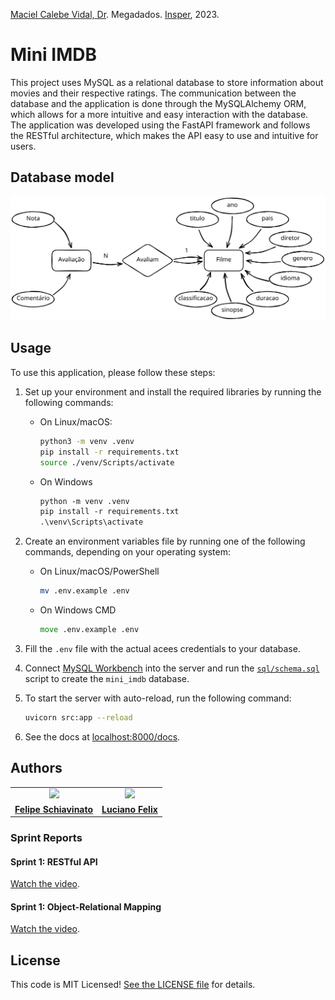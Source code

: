 [Maciel Calebe Vidal, Dr](https://www.linkedin.com/in/macielvidal/). Megadados.
[Insper](https://www.insper.edu.br), 2023.

# Mini IMDB

This project uses MySQL as a relational database to store information about movies and their respective ratings. The communication between the database and the application is done through the MySQLAlchemy ORM, which allows for a more intuitive and easy interaction with the database. The application was developed using the FastAPI framework and follows the RESTful architecture, which makes the API easy to use and intuitive for users.

## Database model

![entity–attribute-relationship diagram](assets/image/er-diagram.svg)

## Usage

To use this application, please follow these steps:

1.  Set up your environment and install the required libraries by running the following commands:
    - On Linux/macOS:
        ```sh
        python3 -m venv .venv
        pip install -r requirements.txt
        source ./venv/Scripts/activate
        ```
    - On Windows
        ```ps
        python -m venv .venv
        pip install -r requirements.txt
        .\venv\Scripts\activate
        ```

2.  Create an environment variables file by running one of the following commands, depending on your operating system:
    - On Linux/macOS/PowerShell
        ```sh
        mv .env.example .env
        ```
    - On Windows CMD
        ```cmd
        move .env.example .env
        ```
3.  Fill the `.env` file with the actual acees credentials to your database.

4. Connect [MySQL Workbench](https://www.mysql.com/products/workbench) into the server and run the [`sql/schema.sql`](sql/schema.sql) script to create the `mini_imdb` database.

5. To start the server with auto-reload, run the following command:
    ```sh
    uvicorn src:app --reload
    ```

6. See the docs at [localhost:8000/docs](http://localhost:8000/docs).

## Authors

<table width="100%">
    <tr>
        <td align="center">
            <a href="https://github.com/felipeschiavinato"><img src="https://github.com/felipeschiavinato.png" style="width: 50%;" /></a>
        </td>
        <td align="center">
            <a href="https://github.com/FelixLuciano"><img src="https://github.com/FelixLuciano.png" style="width: 50%;" /><br /></a>
        </td>
    </tr>
    <tr>
        <td align="center">
            <a href="https://github.com/felipeschiavinato"><strong>Felipe Schiavinato</strong></a>
        </td>
        <td align="center">
            <a href="https://github.com/FelixLuciano"><strong>Luciano Felix</strong></a>
        </td>
    </tr>
</table>

### Sprint Reports

#### Sprint 1: RESTful API
[Watch the video](https://youtu.be/3wDorhweXe4).

#### Sprint 1: Object-Relational Mapping
[Watch the video](https://youtu.be/3wDorhweXe4).

## License

This code is MIT Licensed! [See the LICENSE file](LICENSE) for details.
